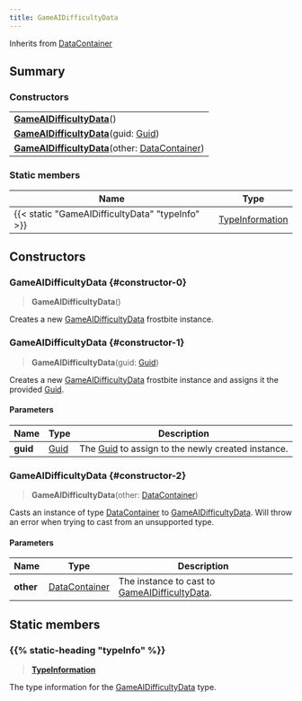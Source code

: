 ```yaml
---
title: GameAIDifficultyData
---
```


Inherits from [DataContainer](/vext/ref/shared/type/datacontainer)

## Summary

### Constructors

|  |
| --- |
| **[GameAIDifficultyData](#constructor-0)**() |
| **[GameAIDifficultyData](#constructor-1)**(guid: [Guid](/vext/ref/shared/type/guid)) |
| **[GameAIDifficultyData](#constructor-2)**(other: [DataContainer](/vext/ref/shared/type/datacontainer)) |

### Static members

| Name | Type |
| ---- | ---- |
| {{< static "GameAIDifficultyData" "typeInfo" >}} | [TypeInformation](/vext/ref/shared/type/typeinformation) |

## Constructors

### GameAIDifficultyData {#constructor-0}

> **GameAIDifficultyData**()

Creates a new [GameAIDifficultyData](/vext/ref/fb/gameaidifficultydata) frostbite instance.

### GameAIDifficultyData {#constructor-1}

> **GameAIDifficultyData**(guid: [Guid](/vext/ref/shared/type/guid))

Creates a new [GameAIDifficultyData](/vext/ref/fb/gameaidifficultydata) frostbite instance and assigns it the provided [Guid](/vext/ref/shared/type/guid).

#### Parameters

| Name | Type | Description |
| ---- | ---- | ----------- |
| **guid** | [Guid](/vext/ref/shared/type/guid) | The [Guid](/vext/ref/shared/type/guid) to assign to the newly created instance. |

### GameAIDifficultyData {#constructor-2}

> **GameAIDifficultyData**(other: [DataContainer](/vext/ref/shared/type/datacontainer))

Casts an instance of type [DataContainer](/vext/ref/shared/type/datacontainer) to [GameAIDifficultyData](/vext/ref/fb/gameaidifficultydata). Will throw an error when trying to cast from an unsupported type.

#### Parameters

| Name | Type | Description |
| ---- | ---- | ----------- |
| **other** | [DataContainer](/vext/ref/shared/type/datacontainer) | The instance to cast to [GameAIDifficultyData](/vext/ref/fb/gameaidifficultydata). |

## Static members

### {{% static-heading "typeInfo" %}}

> **[TypeInformation](/vext/ref/shared/type/typeinformation)**

The type information for the [GameAIDifficultyData](/vext/ref/fb/gameaidifficultydata) type.

